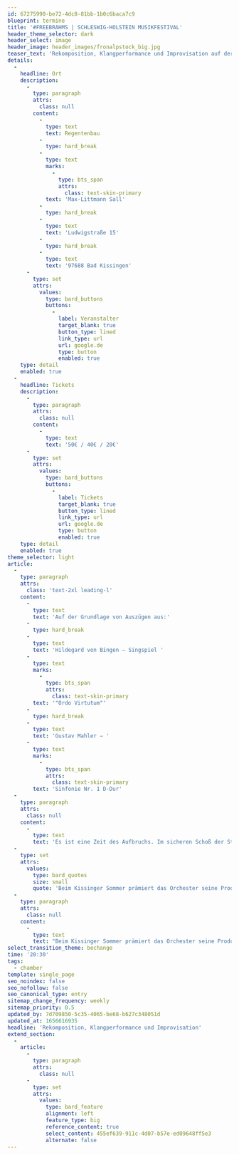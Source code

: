 ```yaml
---
id: 67275990-be72-4dc8-81bb-1b0c6baca7c9
blueprint: termine
title: '#FREEBRAHMS | SCHLESWIG-HOLSTEIN MUSIKFESTIVAL'
header_theme_selector: dark
header_select: image
header_image: header_images/fronalpstock_big.jpg
teaser_text: 'Rekomposition, Klangperformance und Improvisation auf der Grundlage von Auszügen aus: Hildegard von Bingen – Singspiel "Ordo Virtutum" Gustav Mahler – Sinfonie Nr. 1 D-Dur'
details:
  -
    headline: Ort
    description:
      -
        type: paragraph
        attrs:
          class: null
        content:
          -
            type: text
            text: Regentenbau
          -
            type: hard_break
          -
            type: text
            marks:
              -
                type: bts_span
                attrs:
                  class: text-skin-primary
            text: 'Max-Littmann Sall'
          -
            type: hard_break
          -
            type: text
            text: 'Ludwigstraße 15'
          -
            type: hard_break
          -
            type: text
            text: '97688 Bad Kissingen'
      -
        type: set
        attrs:
          values:
            type: bard_buttons
            buttons:
              -
                label: Veranstalter
                target_blank: true
                button_type: lined
                link_type: url
                url: google.de
                type: button
                enabled: true
    type: detail
    enabled: true
  -
    headline: Tickets
    description:
      -
        type: paragraph
        attrs:
          class: null
        content:
          -
            type: text
            text: '50€ / 40€ / 20€'
      -
        type: set
        attrs:
          values:
            type: bard_buttons
            buttons:
              -
                label: Tickets
                target_blank: true
                button_type: lined
                link_type: url
                url: google.de
                type: button
                enabled: true
    type: detail
    enabled: true
theme_selector: light
article:
  -
    type: paragraph
    attrs:
      class: 'text-2xl leading-l'
    content:
      -
        type: text
        text: 'Auf der Grundlage von Auszügen aus:'
      -
        type: hard_break
      -
        type: text
        text: 'Hildegard von Bingen – Singspiel '
      -
        type: text
        marks:
          -
            type: bts_span
            attrs:
              class: text-skin-primary
        text: '"Ordo Virtutum"'
      -
        type: hard_break
      -
        type: text
        text: 'Gustav Mahler – '
      -
        type: text
        marks:
          -
            type: bts_span
            attrs:
              class: text-skin-primary
        text: 'Sinfonie Nr. 1 D-Dur'
  -
    type: paragraph
    attrs:
      class: null
    content:
      -
        type: text
        text: 'Es ist eine Zeit des Aufbruchs. Im sicheren Schoß der Stabilität, welche die letzten Jahrzehnte bestimmt hat, konnten Wohlstand, Sicherheit und Sättigung wachsen. Die zerstörerischen Konsequenzen unserer Lebensweise sind erst in den letzten Jahren wirklich ins Licht der Öffentlichkeit gerückt. Und nun, da wir langsam den Blick senken, erkennen wir zu unseren Füßen die verdorrte Erde, die unsere sonst grünen Landschaften prägt. Es ist eine Zeit der Veränderung. #bechange befasst sich in einer intensiven musikalisch-diskursiven Auseinandersetzung mit den unterschiedlichen Blickwinkeln auf die Krisen unserer Zeit und zeichnet ihre Facetten mit bunten Farben nach. In Auseinandersetzung mit den 17 Zielen für nachhaltige Entwicklung erarbeitet das STEGREIF.orchester über zwei Jahre eine sustainable symphony mit Menschen aus allen deutschen Bundesländern. Bestehend aus Werken der vier Komponistinnen Hildegard von Bingen, Wilhelmine von Bayreuth, Emilie Mayer und Clara Schumann erwachsen vier musikalisch-szenische Produktionen, die von Mitgliedern des STEGREIF.orchesters arrangiert werden. Diese Produktionen werden von Erfahrungen und musikalischen Einflüssen befruchtet, die die STEGREIF-Musiker*innen in musikalischen Workshops mit Menschen im ganzen Land sammeln. #bechange fragt nach der Veränderung in jedem und jeder von uns und lädt Musiker*innen und Publikum ein, ihrem Blickwinkel auf die Fragen unserer Zeit Raum zu geben. Laute wie leise Stimmen erklingen so in einer offenen Auseinandersetzung mit Hoffnung, Schuld und Verantwortlichkeit im Angesicht der Krise miteinander. Das international geprägte STEGREIF.orchester nutzt Improvisation, Bewegung im Raum und eine dirigenten- und notenblattfreie Konzertform, um alle Elemente des Konzertsaals miteinander zu verknüpfen und erschafft so aus allen Menschen, auf der Bühne, im Zuschauerraum und in den Rängen, den emotionalen Klangkörper der ersten nachhaltigen Sinfonie.'
  -
    type: set
    attrs:
      values:
        type: bard_quotes
        size: small
        quote: 'Beim Kissinger Sommer prämiert das Orchester seine Produktion #bechange: Feeling, in der die Werke Hildegard von Bingens musikalisch-performativ verarbeitet werden.'
  -
    type: paragraph
    attrs:
      class: null
    content:
      -
        type: text
        text: "Beim Kissinger Sommer prämiert das Orchester seine Produktion #bechange: Feeling, in der die Werke Hildegard von Bingens musikalisch-performativ verarbeitet werden. #bechange: Feeling speist sich jedoch auch aus verschiedenen Workshops, in denen das STEGREIF.orchester mit den unterschiedlichsten Menschen zum Thema 'Nachhaltigkeit' geforscht und gespielt hat. Als Ouvertüre erklingt eine Bearbeitung von Gustav Mahlers Sinfonie Nr. 1 und stellt so gleichsam die darin enthaltenen Naturbilder den Aspekten von Vergänglichkeit und Zerstörung gegenüber."
select_transition_theme: bechange
time: '20:30'
tags:
  - chamber
template: single_page
seo_noindex: false
seo_nofollow: false
seo_canonical_type: entry
sitemap_change_frequency: weekly
sitemap_priority: 0.5
updated_by: 7d709850-5c35-4065-be68-b627c348051d
updated_at: 1656616935
headline: 'Rekomposition, Klangperformance und Improvisation'
extend_section:
  -
    article:
      -
        type: paragraph
        attrs:
          class: null
      -
        type: set
        attrs:
          values:
            type: bard_feature
            alignment: left
            feature_type: big
            reference_content: true
            select_content: 455ef639-911c-4d07-b57e-ed09648ff5e3
            alternate: false
---
```

